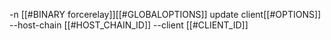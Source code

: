 -n [[#BINARY forcerelay]][[#GLOBALOPTIONS]] update client[[#OPTIONS]] --host-chain [[#HOST_CHAIN_ID]] --client [[#CLIENT_ID]]

